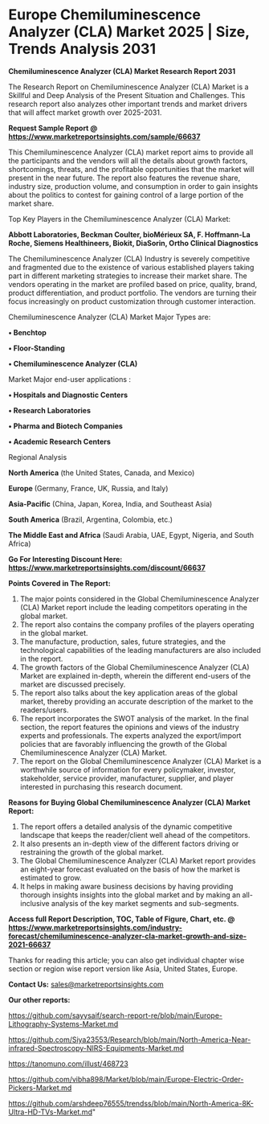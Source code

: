 # Europe Chemiluminescence Analyzer (CLA) Market 2025 | Size, Trends Analysis 2031

<strong>Chemiluminescence Analyzer (CLA) Market Research Report 2031</strong>

The Research Report on Chemiluminescence Analyzer (CLA) Market is a Skillful and Deep Analysis of the Present Situation and Challenges. This research report also analyzes other important trends and market drivers that will affect market growth over 2025-2031.

<strong>Request Sample Report @ <a href=https://www.marketreportsinsights.com/sample/66637>https://www.marketreportsinsights.com/sample/66637</a></strong>

This Chemiluminescence Analyzer (CLA) market report aims to provide all the participants and the vendors will all the details about growth factors, shortcomings, threats, and the profitable opportunities that the market will present in the near future. The report also features the revenue share, industry size, production volume, and consumption in order to gain insights about the politics to contest for gaining control of a large portion of the market share.

Top Key Players in the Chemiluminescence Analyzer (CLA) Market:

<strong>Abbott Laboratories, Beckman Coulter, bioMérieux SA, F. Hoffmann-La Roche, Siemens Healthineers, Biokit, DiaSorin, Ortho Clinical Diagnostics</strong>

The Chemiluminescence Analyzer (CLA) Industry is severely competitive and fragmented due to the existence of various established players taking part in different marketing strategies to increase their market share. The vendors operating in the market are profiled based on price, quality, brand, product differentiation, and product portfolio. The vendors are turning their focus increasingly on product customization through customer interaction.

Chemiluminescence Analyzer (CLA) Market Major Types are:

<strong>• Benchtop

• Floor-Standing

• Chemiluminescence Analyzer (CLA)</strong>

Market Major end-user applications :

<strong>• Hospitals and Diagnostic Centers

• Research Laboratories

• Pharma and Biotech Companies

• Academic Research Centers</strong>

Regional Analysis

</u><strong><b>North America</b></strong> (the United States, Canada, and Mexico)

<strong><b>Europe </b></strong>(Germany, France, UK, Russia, and Italy)

<strong><b>Asia-Pacific</b></strong> (China, Japan, Korea, India, and Southeast Asia)

<strong><b>South America</b></strong> (Brazil, Argentina, Colombia, etc.)

<strong><b>The Middle East and Africa</b></strong> (Saudi Arabia, UAE, Egypt, Nigeria, and South Africa)

<strong>Go For Interesting Discount Here: <a href=https://www.marketreportsinsights.com/discount/66637>https://www.marketreportsinsights.com/discount/66637</a></strong>

<strong>Points Covered in The Report:</strong>
<ol>
  <li>The major points considered in the Global Chemiluminescence Analyzer (CLA) Market report include the leading competitors operating in the global market.</li>
  <li>The report also contains the company profiles of the players operating in the global market.</li>
  <li>The manufacture, production, sales, future strategies, and the technological capabilities of the leading manufacturers are also included in the report.</li>
  <li>The growth factors of the Global Chemiluminescence Analyzer (CLA) Market are explained in-depth, wherein the different end-users of the market are discussed precisely.</li>
  <li>The report also talks about the key application areas of the global market, thereby providing an accurate description of the market to the readers/users.</li>
  <li>The report incorporates the SWOT analysis of the market. In the final section, the report features the opinions and views of the industry experts and professionals. The experts analyzed the export/import policies that are favorably influencing the growth of the Global Chemiluminescence Analyzer (CLA) Market.</li>
  <li>The report on the Global Chemiluminescence Analyzer (CLA) Market is a worthwhile source of information for every policymaker, investor, stakeholder, service provider, manufacturer, supplier, and player interested in purchasing this research document.</li>
</ol>
<strong>Reasons for Buying Global Chemiluminescence Analyzer (CLA) Market Report:</strong>

<ol>
  <li>The report offers a detailed analysis of the dynamic competitive landscape that keeps the reader/client well ahead of the competitors.</li>
  <li>It also presents an in-depth view of the different factors driving or restraining the growth of the global market.</li>
  <li>The Global Chemiluminescence Analyzer (CLA) Market report provides an eight-year forecast evaluated on the basis of how the market is estimated to grow.</li>
  <li>It helps in making aware business decisions by having providing thorough insights insights into the global market and by making an all-inclusive analysis of the key market segments and sub-segments.</li>
</ol>
<strong>Access full Report Description, TOC, Table of Figure, Chart, etc. @ <a href=https://www.marketreportsinsights.com/industry-forecast/chemiluminescence-analyzer-cla-market-growth-and-size-2021-66637>https://www.marketreportsinsights.com/industry-forecast/chemiluminescence-analyzer-cla-market-growth-and-size-2021-66637</a></strong>


Thanks for reading this article; you can also get individual chapter wise section or region wise report version like Asia, United States, Europe.

<strong>Contact Us:</strong>
sales@marketreportsinsights.com

<strong>Our other reports:</strong>

<a href=https://github.com/sayysaif/search-report-re/blob/main/Europe-Lithography-Systems-Market.md>https://github.com/sayysaif/search-report-re/blob/main/Europe-Lithography-Systems-Market.md</a>

<a href=https://github.com/Siya23553/Research/blob/main/North-America-Near-infrared-Spectroscopy-NIRS-Equipments-Market.md>https://github.com/Siya23553/Research/blob/main/North-America-Near-infrared-Spectroscopy-NIRS-Equipments-Market.md</a>

<a href=https://tanomuno.com/illust/468723>https://tanomuno.com/illust/468723</a>

<a href=https://github.com/vibha898/Market/blob/main/Europe-Electric-Order-Pickers-Market.md>https://github.com/vibha898/Market/blob/main/Europe-Electric-Order-Pickers-Market.md</a>

<a href=https://github.com/arshdeep76555/trendss/blob/main/North-America-8K-Ultra-HD-TVs-Market.md>https://github.com/arshdeep76555/trendss/blob/main/North-America-8K-Ultra-HD-TVs-Market.md</a>"
